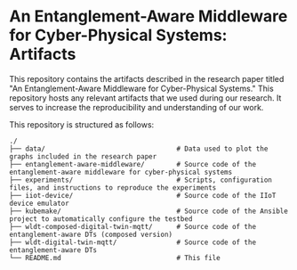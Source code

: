 # An Entanglement-Aware Middleware for Cyber-Physical Systems: Artifacts

This repository contains the artifacts described in the research paper titled "An Entanglement-Aware Middleware for Cyber-Physical Systems."
This repository hosts any relevant artifacts that we used during our research. 
It serves to increase the reproducibility and understanding of our work.

This repository is structured as follows:
```
./
├── data/                                 # Data used to plot the graphs included in the research paper
├── entanglement-aware-middleware/        # Source code of the entanglement-aware middleware for cyber-physical systems
├── experiments/                          # Scripts, configuration files, and instructions to reproduce the experiments
├── iiot-device/                          # Source code of the IIoT device emulator
├── kubemake/                             # Source code of the Ansible project to automatically configure the testbed
├── wldt-composed-digital-twin-mqtt/      # Source code of the entanglement-aware DTs (composed version)
├── wldt-digital-twin-mqtt/               # Source code of the entanglement-aware DTs
└── README.md                             # This file
```
